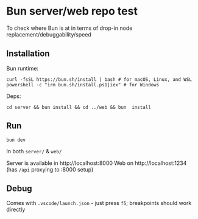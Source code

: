 # Bun server/web repo test

To check where Bun is at in terms of drop-in node replacement/debuggability/speed

## Installation
Bun runtime:
```
curl -fsSL https://bun.sh/install | bash # for macOS, Linux, and WSL
powershell -c "irm bun.sh/install.ps1|iex" # for Windows
```

Deps:
```
cd server && bun install && cd ../web && bun  install
```

## Run
```
bun dev
```
In both `server/` & `web/`

Server is available in http://localhost:8000
Web on http://localhost:1234 (has `/api` proxying to :8000 setup)

## Debug
Comes with `.vscode/launch.json` - just press `f5`; breakpoints should work directly
